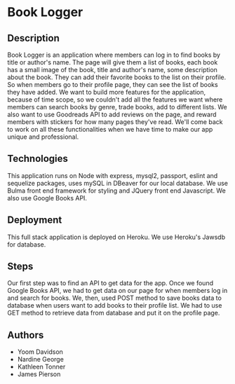 # Book Logger

## Description
Book Logger is an application where members can log in to find books by title or author's name. The page will give them a list of books, each book has a small image of the book, title and author's name, some description about the book. They can add their favorite books to the list on their profile. So when members go to their profile page, they can see the list of books they have added. We want to build more features for the application, because of  time scope, so we couldn't add all the features we want where members can search books by genre, trade books, add to different lists. We also want to use Goodreads API to add reviews on the page, and reward members with stickers for how many pages they've read. We'll come back to work on all these functionalities when we have time to make our app unique and professional.
## Technologies
This application runs on Node with express, mysql2, passport, eslint and sequelize packages, uses mySQL in DBeaver for our local database. We use Bulma front end framework for styling and JQuery front end Javascript. We also use Google Books API.
## Deployment 
This full stack application is deployed on Heroku.
We use Heroku's Jawsdb for database.
## Steps
Our first step was to find an API to get data for the app. Once we found Google Books API, we had to get data on our page for when members log in and search for books. We, then, used POST method to save books data to database when users want to add books to their profile list. We had to use GET method to retrieve data from database and put it on the profile page.
## Authors
* Yoom Davidson
* Nardine George
* Kathleen Tonner
* James Pierson